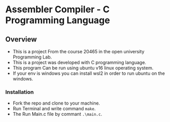 # Assembler Compiler - C Programming Language

## Overview
- This is a project From the course 20465 in the open university Programming Lab.
- This is a project was developed with C programming language.
- This program Can be run using ubuntu v16 linux operating system.
- If your env is windows you can install wsl2 in order to run ubuntu on the windows.

### Installation
- Fork the repo and clone to your machine.
- Run Terminal and write command `make`.
- The Run Main.c file by commant `.\main.c`.
